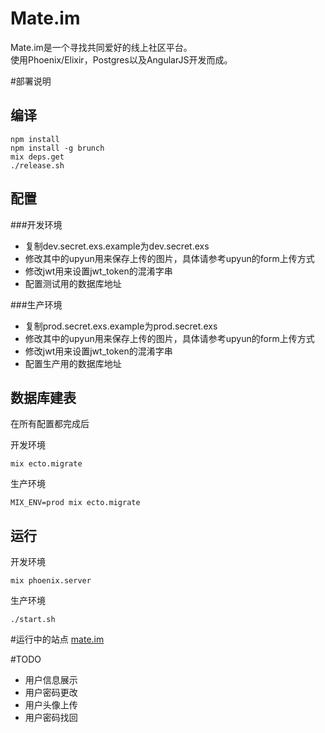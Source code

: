 # Mate.im

Mate.im是一个寻找共同爱好的线上社区平台。	
使用Phoenix/Elixir，Postgres以及AngularJS开发而成。

#部署说明

## 编译
	
	npm install
	npm install -g brunch
	mix deps.get
	./release.sh

## 配置
###开发环境
* 复制dev.secret.exs.example为dev.secret.exs    
* 修改其中的upyun用来保存上传的图片，具体请参考upyun的form上传方式	
* 修改jwt用来设置jwt_token的混淆字串	
* 配置测试用的数据库地址


###生产环境
* 复制prod.secret.exs.example为prod.secret.exs
* 修改其中的upyun用来保存上传的图片，具体请参考upyun的form上传方式	
* 修改jwt用来设置jwt_token的混淆字串	
* 配置生产用的数据库地址


## 数据库建表
在所有配置都完成后

开发环境

	mix ecto.migrate

生产环境
	
	MIX_ENV=prod mix ecto.migrate

	
## 运行
开发环境
	
	mix phoenix.server

生产环境	

	./start.sh

#运行中的站点
[mate.im](https://mate.im)

#TODO

* 用户信息展示
* 用户密码更改
* 用户头像上传
* 用户密码找回


